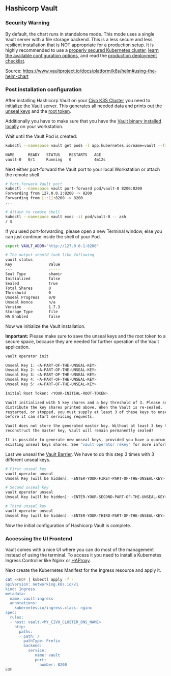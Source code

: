 ## Hashicorp Vault

### Security Warning

By default, the chart runs in standalone mode. This mode uses a single Vault server with a file storage backend. This is a less secure and less resilient installation that is NOT appropriate for a production setup. It is highly recommended to use a [properly secured Kubernetes cluster](https://kubernetes.io/docs/tasks/administer-cluster/securing-a-cluster/), [learn the available configuration options](https://www.vaultproject.io/docs/platform/k8s/helm/configuration), and read the [production deployment checklist](https://www.vaultproject.io/docs/platform/k8s/helm/run#architecture).

Source: https://www.vaultproject.io/docs/platform/k8s/helm#using-the-helm-chart

### Post installation configuration

After installing Hashicorp Vault on your [Civo K3S Cluster](https://www.civo.com/) you need to [initialize the Vault server](https://www.vaultproject.io/docs/commands/operator/init).
This generates all needed data and prints out the [unseal keys](https://www.vaultproject.io/docs/concepts/seal)
and the [root token](https://www.vaultproject.io/docs/concepts/tokens#root-tokens).

Additionally you have to make sure that you have the [Vault binary installed locally](https://www.vaultproject.io/downloads) on your workstation.

Wait until the Vault Pod is created:

```sh
kubectl --namespace vault get pods -l app.kubernetes.io/name=vault --field-selector=status.phase==Running

NAME      READY   STATUS    RESTARTS   AGE
vault-0   0/1     Running   0          4m12s
```

Next either port-forward the Vault port to your local Workstation or attach the remote shell

```sh
# Port-forward Vault port
kubectl --namespace vault port-forward pod/vault-0 8200:8200
Forwarding from 127.0.0.1:8200 -> 8200
Forwarding from [::1]:8200 -> 8200
...

# Attach to remote shell
kubectl --namespace vault exec -it pod/vault-0 -- ash
/ $
```

If you used port-forwarding, please open a new Terminal window, else you can just continue inside the shell of your Pod.

```sh
export VAULT_ADDR="http://127.0.0.1:8200"

# The output should look like following
vault status
Key                Value
---                -----
Seal Type          shamir
Initialized        false
Sealed             true
Total Shares       0
Threshold          0
Unseal Progress    0/0
Unseal Nonce       n/a
Version            1.7.3
Storage Type       file
HA Enabled         false
```

Now we initialize the Vault installation.

**Important:** Please make sure to save the unseal keys and the root token to a secure space, because they are needed for further operation of the Vault application.

```sh
vault operator init

Unseal Key 1: <A-PART-OF-THE-UNSEAL-KEY>
Unseal Key 2: <A-PART-OF-THE-UNSEAL-KEY>
Unseal Key 3: <A-PART-OF-THE-UNSEAL-KEY>
Unseal Key 4: <A-PART-OF-THE-UNSEAL-KEY>
Unseal Key 5: <A-PART-OF-THE-UNSEAL-KEY>

Initial Root Token: <YOUR-INITIAL-ROOT-TOKEN>

Vault initialized with 5 key shares and a key threshold of 3. Please securely
distribute the key shares printed above. When the Vault is re-sealed,
restarted, or stopped, you must supply at least 3 of these keys to unseal it
before it can start servicing requests.

Vault does not store the generated master key. Without at least 3 key to
reconstruct the master key, Vault will remain permanently sealed!

It is possible to generate new unseal keys, provided you have a quorum of
existing unseal keys shares. See "vault operator rekey" for more information.
```

Last we unseal the [Vault Barrier](https://www.vaultproject.io/docs/internals/architecture#high-level-overview).
We have to do this step 3 times with 3 different unseal keys.

```sh
# First unseal key
vault operator unseal
Unseal Key (will be hidden): <ENTER-YOUR-FIRST-PART-OF-THE-UNSEAL-KEY>

# Second unseal key
vault operator unseal
Unseal Key (will be hidden): <ENTER-YOUR-SECOND-PART-OF-THE-UNSEAL-KEY>

# Third unseal key
vault operator unseal
Unseal Key (will be hidden): <ENTER-YOUR-THIRD-PART-OF-THE-UNSEAL-KEY>
```

Now the initial configuration of Hashicorp Vault is complete.

### Accessing the UI Frontend

Vault comes with a nice UI where you can do most of the management instead of using the terminal.
To access it you need to install a Kubernetes Ingress Controller like Nginx or [HAProxy](https://www.civo.com/learn/install-haproxy-as-ingress-in-civo-kubernetes).

Next create the Kubernetes Manifest for the Ingress resource and apply it.

```sh
cat <<EOF | kubectl apply -f -
apiVersion: networking.k8s.io/v1
kind: Ingress
metadata:
  name: vault-ingress
  annotations:
    kubernetes.io/ingress.class: nginx
spec:
  rules:
  - host: vault.<MY_CIVO_CLUSTER_DNS_NAME>
    http:
      paths:
      - path: /
        pathType: Prefix
        backend:
          service:
             name: vault
             port:
               number: 8200
EOF
```
